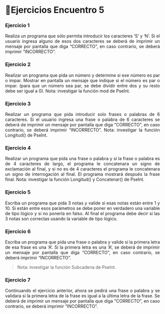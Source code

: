 # 🎏Ejercicios Encuentro 5

### Ejercicio 1
<p align="justify">Realiza un programa que sólo permita introducir los caracteres ‘S’ y ‘N’. Si el usuario ingresa alguno de esos dos caracteres se deberá de imprimir un mensaje por pantalla
que diga “CORRECTO”, en caso contrario, se deberá imprimir “INCORRECTO”.</p>

### Ejercicio 2
<p align="justify">Realizar un programa que pida un número y determine si ese número es par o impar.
Mostrar en pantalla un mensaje que indique si el número es par o impar. (para que un número sea par, se debe dividir entre dos y su resto debe ser igual a 0). Nota:
investigar la función mod de PseInt.</p>
  
### Ejercicio 3
<p align="justify">Realizar un programa que pida introducir solo frases o palabras de 6 caracteres. Si el usuario ingresa una frase o palabra de 6 caracteres se deberá de imprimir un mensaje
por pantalla que diga “CORRECTO”, en caso contrario, se deberá imprimir “INCORRECTO”. Nota: investigar la función Longitud() de PseInt.</p>

### Ejercicio 4
<p align="justify">Realizar un programa que pida una frase o palabra y si la frase o palabra es de 4 caracteres de largo, el programa le concatenara un signo de exclamación al final, y si no
es de 4 caracteres el programa le concatenara un signo de interrogación al final. El programa mostrará después la frase final. Nota: investigar la función Longitud() y
Concatenar() de PseInt.</p>
  
### Ejercicio 5
<p align="justify">Escriba un programa que pida 3 notas y valide si esas notas están entre 1 y 10. Si están entre esos parámetros se debe poner en verdadero una variable de tipo lógico y si no
ponerla en falso. Al final el programa debe decir si las 3 notas son correctas usando la variable de tipo lógico.</p>

### Ejercicio 6
<p align="justify">Escriba un programa que pida una frase o palabra y valide si la primera letra de esa frase es una ‘A’. Si la primera letra es una ‘A’, se deberá de imprimir un mensaje por pantalla
que diga “CORRECTO”, en caso contrario, se deberá imprimir “INCORRECTO”. </p>
  
  > Nota: investigar la función Subcadena de PseInt.

### Ejercicio 7
<p align="justify">Continuando el ejercicio anterior, ahora se pedirá una frase o palabra y se validara si la primera letra de la frase es igual a la última letra de la frase. Se deberá de imprimir un mensaje por pantalla que diga “CORRECTO”, en caso contrario, se deberá imprimir
“INCORRECTO”.</p>
